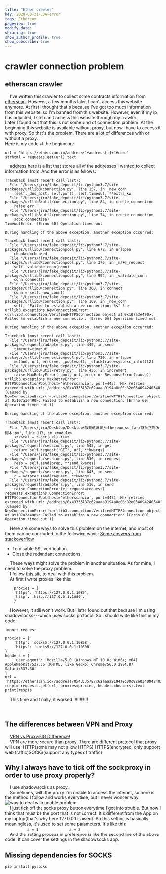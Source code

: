 ```yaml
---
title: "Ether crawler"
key: 2020-03-31-LDA-error
tags: Ethereum
pageview: true
modify_date: 
shraring: true
show_author_profile: true
show_subscribe: true
---
```


# crawler connection problem

## etherscan crawler

	
    I've written this crawler to collect some contracts information from [etherscan](https://etherscan.io).
However, a few months later, I can't access this website anymore. At first I thought that's because I've got too much information from this website, so I'm banned from this website. However, even if my ip has adjusted, I still can't access this website through my crawler.  
Later I found out that this is not some kind of connection problem. At the beginning this website is available without proxy, but now I have to access it with proxy. So that's the problem. There are a lot of differences with or without a proxy.  
Here is my code at the beginning:

```
url = 'https://etherscan.io/address/'+address[i]+'#code'    
strhtml = requests.get(url).text
```

    address here is a list that stores all of the addresses I wanted to collect information from.
And the error is as follows:

```
Traceback (most recent call last):
  File "/Users/jiru/fake_deposit/lib/python3.7/site-packages/urllib3/connection.py", line 157, in _new_conn
    (self._dns_host, self.port), self.timeout, **extra_kw
  File "/Users/jiru/fake_deposit/lib/python3.7/site-packages/urllib3/util/connection.py", line 84, in create_connection
    raise err
  File "/Users/jiru/fake_deposit/lib/python3.7/site-packages/urllib3/util/connection.py", line 74, in create_connection
    sock.connect(sa)
TimeoutError: [Errno 60] Operation timed out

During handling of the above exception, another exception occurred:

Traceback (most recent call last):
  File "/Users/jiru/fake_deposit/lib/python3.7/site-packages/urllib3/connectionpool.py", line 672, in urlopen
    chunked=chunked,
  File "/Users/jiru/fake_deposit/lib/python3.7/site-packages/urllib3/connectionpool.py", line 376, in _make_request
    self._validate_conn(conn)
  File "/Users/jiru/fake_deposit/lib/python3.7/site-packages/urllib3/connectionpool.py", line 994, in _validate_conn
    conn.connect()
  File "/Users/jiru/fake_deposit/lib/python3.7/site-packages/urllib3/connection.py", line 300, in connect
    conn = self._new_conn()
  File "/Users/jiru/fake_deposit/lib/python3.7/site-packages/urllib3/connection.py", line 169, in _new_conn
    self, "Failed to establish a new connection: %s" % e
urllib3.exceptions.NewConnectionError: <urllib3.connection.VerifiedHTTPSConnection object at 0x107a3e490>: Failed to establish a new connection: [Errno 60] Operation timed out

During handling of the above exception, another exception occurred:

Traceback (most recent call last):
  File "/Users/jiru/fake_deposit/lib/python3.7/site-packages/requests/adapters.py", line 449, in send
    timeout=timeout
  File "/Users/jiru/fake_deposit/lib/python3.7/site-packages/urllib3/connectionpool.py", line 720, in urlopen
    method, url, error=e, _pool=self, _stacktrace=sys.exc_info()[2]
  File "/Users/jiru/fake_deposit/lib/python3.7/site-packages/urllib3/util/retry.py", line 436, in increment
    raise MaxRetryError(_pool, url, error or ResponseError(cause))
urllib3.exceptions.MaxRetryError: HTTPSConnectionPool(host='etherscan.io', port=443): Max retries exceeded with url: /address/0x43335787c62aaaa9194a8c00c82e034094240340 (Caused by NewConnectionError('<urllib3.connection.VerifiedHTTPSConnection object at 0x107a3e490>: Failed to establish a new connection: [Errno 60] Operation timed out'))

During handling of the above exception, another exception occurred:

Traceback (most recent call last):
  File "/Users/jiru/Desktop/Desktop/假充值漏洞/ethereum_so_far/憨批正则版脚本.py", line 117, in <module>
    strhtml = s.get(url).text
  File "/Users/jiru/fake_deposit/lib/python3.7/site-packages/requests/sessions.py", line 543, in get
    return self.request('GET', url, **kwargs)
  File "/Users/jiru/fake_deposit/lib/python3.7/site-packages/requests/sessions.py", line 530, in request
    resp = self.send(prep, **send_kwargs)
  File "/Users/jiru/fake_deposit/lib/python3.7/site-packages/requests/sessions.py", line 643, in send
    r = adapter.send(request, **kwargs)
  File "/Users/jiru/fake_deposit/lib/python3.7/site-packages/requests/adapters.py", line 516, in send
    raise ConnectionError(e, request=request)
requests.exceptions.ConnectionError: HTTPSConnectionPool(host='etherscan.io', port=443): Max retries exceeded with url: /address/0x43335787c62aaaa9194a8c00c82e034094240340 (Caused by NewConnectionError('<urllib3.connection.VerifiedHTTPSConnection object at 0x107a3e490>: Failed to establish a new connection: [Errno 60] Operation timed out'))

```
    Here are some ways to solve this problem on the internet, and most of them can be concluded to the following ways:
[Some answers from stackoverflow](https://stackoverflow.com/questions/23013220/max-retries-exceeded-with-url-in-requests)

* To disable SSL verification.
* Close the redundant connections.

    These ways might solve the problem in another situation. As for mine, I need to solve the proxy problem.  
    I follow [this site](https://segmentfault.com/q/1010000008986220) to deal with this problem.  
    At first I write proxies like this:

```
    proxies = {
    'https': 'https://127.0.0.1:1080',  
    'http': 'http://127.0.0.1:1080'. 
    }
```
    However, it still won't work. But I later found out that because I'm using shadowsocks---which uses socks protocol. So I should write like this in my code:

```    
import request

proxies = {
    'http': 'socks5://127.0.0.1:10808',
    'https': 'socks5://127.0.0.1:10808'
}
headers = {
    'user-agent': 'Mozilla/5.0 (Windows NT 10.0; Win64; x64) AppleWebKit/537.36 (KHTML, like Gecko) Chrome/56.0.2924.87 Safari/537.36'
}
url = 'https://etherscan.io//address/0x43335787c62aaaa9194a8c00c82e034094240340#code'
resp = requests.get(url, proxies=proxies, headers=headers).text
print(resp)s
```

    This time and finally, it worked !!!!!!!!!!!!

    
## The differences between VPN and Proxy
    [VPN vs Proxy:BIG Difference!](https://www.youtube.com/watch?v=Z8LSy66fklk)  
    VPN are more secure than proxy. There are different protocol that proxy will use: HTTP(some may not allow HTTPS) HTTPS(encrypted, only support web traffic)SOCKS(support any types of traffic)
    
## Why I always have to tick off the sock proxy in order to use proxy properly?
    I use shadowsocks as proxy.  
    Sometimes, with the proxy I'm unable to access the internet, so here is the method I follow and works everytime, but I never wonder why.
    ![way to deal with unable problem]()
      
    I just tick off the socks proxy button everytime I got into trouble. But now I think that must be the port that is not correct. It's different from the App on my laptop(that's why here 127.0.0.1 is used). So this setting is basically meaningless, it's used to set some parameters. It's like this:  
    
    ```
    a = 1         
    a = 2
    ```
      
    And the setting process in preference is like the second line of the above code. It can cover the settings in the shadowsocks app.
## Missing dependencies for SOCKS
`pip install pysocks`

  
    
